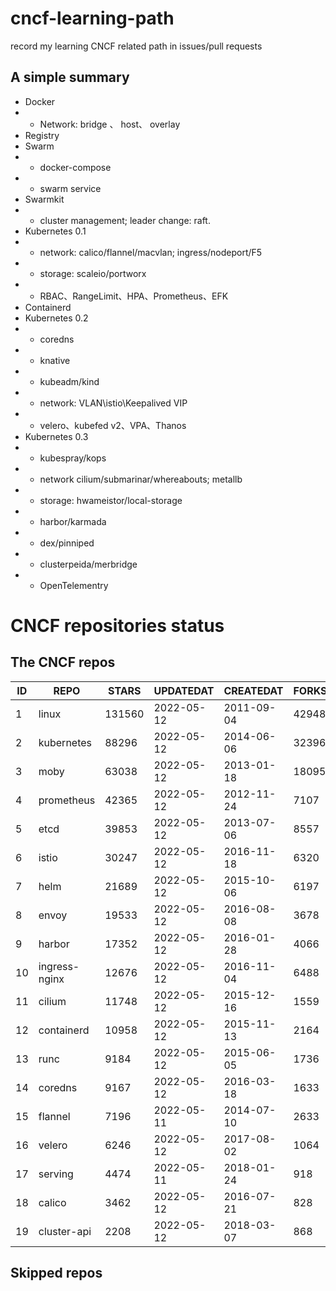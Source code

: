 # cncf-learning-path
record my learning CNCF related path in issues/pull requests

## A simple summary
- Docker
- - Network: bridge 、 host、 overlay
- Registry
- Swarm
- - docker-compose
- - swarm service
- Swarmkit
- - cluster management; leader change: raft.
- Kubernetes 0.1
- - network: calico/flannel/macvlan; ingress/nodeport/F5
- - storage: scaleio/portworx
- - RBAC、RangeLimit、HPA、Prometheus、EFK
- Containerd
- Kubernetes 0.2
- - coredns
- - knative
- - kubeadm/kind
- - network: VLAN\istio\Keepalived VIP
- - velero、kubefed v2、VPA、Thanos
- Kubernetes 0.3
- - kubespray/kops
- - network cilium/submarinar/whereabouts; metallb
- - storage: hwameistor/local-storage
- - harbor/karmada
- - dex/pinniped
- - clusterpeida/merbridge
- - OpenTelementry

# CNCF repositories status
<!--START_SECTION:github_repos-->
## The CNCF repos
| ID |     REPO      | STARS  | UPDATEDAT  | CREATEDAT  | FORKSCOUNT |
|----|---------------|--------|------------|------------|------------|
|  1 | linux         | 131560 | 2022-05-12 | 2011-09-04 |      42948 |
|  2 | kubernetes    |  88296 | 2022-05-12 | 2014-06-06 |      32396 |
|  3 | moby          |  63038 | 2022-05-12 | 2013-01-18 |      18095 |
|  4 | prometheus    |  42365 | 2022-05-12 | 2012-11-24 |       7107 |
|  5 | etcd          |  39853 | 2022-05-12 | 2013-07-06 |       8557 |
|  6 | istio         |  30247 | 2022-05-12 | 2016-11-18 |       6320 |
|  7 | helm          |  21689 | 2022-05-12 | 2015-10-06 |       6197 |
|  8 | envoy         |  19533 | 2022-05-12 | 2016-08-08 |       3678 |
|  9 | harbor        |  17352 | 2022-05-12 | 2016-01-28 |       4066 |
| 10 | ingress-nginx |  12676 | 2022-05-12 | 2016-11-04 |       6488 |
| 11 | cilium        |  11748 | 2022-05-12 | 2015-12-16 |       1559 |
| 12 | containerd    |  10958 | 2022-05-12 | 2015-11-13 |       2164 |
| 13 | runc          |   9184 | 2022-05-12 | 2015-06-05 |       1736 |
| 14 | coredns       |   9167 | 2022-05-12 | 2016-03-18 |       1633 |
| 15 | flannel       |   7196 | 2022-05-11 | 2014-07-10 |       2633 |
| 16 | velero        |   6246 | 2022-05-12 | 2017-08-02 |       1064 |
| 17 | serving       |   4474 | 2022-05-11 | 2018-01-24 |        918 |
| 18 | calico        |   3462 | 2022-05-12 | 2016-07-21 |        828 |
| 19 | cluster-api   |   2208 | 2022-05-12 | 2018-03-07 |        868 |



## Skipped repos
<!--END_SECTION:github_repos-->
